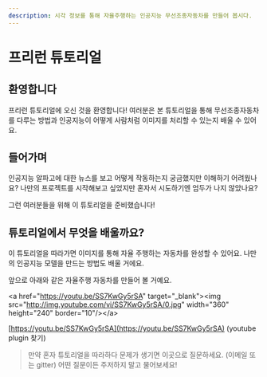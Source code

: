 ```yaml
---
description: 시각 정보를 통해 자율주행하는 인공지능 무선조종자동차를 만들어 봅시다.
---
```


# 프리런 튜토리얼

## 환영합니다

프리런 튜토리얼에 오신 것을 환영합니다! 여러분은 본 튜토리얼을 통해 무선조종자동차를 다루는 방법과 인공지능이 어떻게 사람처럼 이미지를 처리할 수 있는지 배울 수 있어요.

## 들어가며

인공지능 알파고에 대한 뉴스를 보고 어떻게 작동하는지 궁금했지만 이해하기 어려웠나요? 나만의 프로젝트를 시작해보고 싶었지만 혼자서 시도하기엔 엄두가 나지 않았나요?

그런 여러분들을 위해 이 튜토리얼을 준비했습니다!

## 튜토리얼에서 무엇을 배울까요?

이 튜토리얼을 따라가면 이미지를 통해 자율 주행하는 자동차를 완성할 수 있어요. 나만의 인공지능 모델을 만드는 방법도 배울 거에요.

앞으로 아래와 같은 자율주행 자동차를 만들어 볼 거예요.

&lt;a href="https://youtu.be/SS7KwGy5rSA" target="\_blank"&gt;&lt;img src="http://img.youtube.com/vi/SS7KwGy5rSA/0.jpg" width="360" height="240" border="10"/&gt;&lt;/a&gt;

 [https://youtu.be/SS7KwGy5rSA](https://youtu.be/SS7KwGy5rSA) \(youtube plugin 찾기\)

> 만약 혼자 튜토리얼을 따라하다 문제가 생기면 이곳으로 질문하세요. \(이메일 또는 gitter\) 어떤 질문이든 주저하지 말고 물어보세요!

